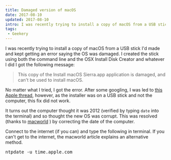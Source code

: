 ```yaml
---
title: Damaged version of macOS
date: 2017-08-10
updated: 2017-08-10
intro: I was recently trying to install a copy of macOS from a USB stick I'd made and kept getting an error saying the OS was damaged. I created the stick using both the command line and the OSX Install Disk Creator and whatever I did I got the error.
tags:
 - Geekery
---
```


I was recently trying to install a copy of macOS from a USB stick I'd made and kept getting an error saying the OS was damaged. I created the stick using both the command line and the OSX Install Disk Creator and whatever I did I got the following message:

> This copy of the Install macOS Sierra.app application is damaged, and can't be used to install macOS.

No matter what I tried, I got the error. After some googling, I was led to [this Apple thread](https://discussions.apple.com/thread/7675283?start=0&tstart=0)​, however, as the installer was on a USB stick and not the computer, this fix did not work.

It turns out the computer thought it was 2012 (verified by typing `date` into the terminal) and so thought the new OS was corrupt. This was resolved (thanks to [macworld](http://www.macworld.com/article/3097533/macs/installing-os-x-what-to-do-when-this-copy-of-the-install-os-x-application-cannot-be-verified.html) ) by correcting the date of the computer. 

Connect to the internet (if you can) and type the following in terminal. If you can't get to the internet, the macworld article explains an alternative method.

<pre class="language-bash">ntpdate -u time.apple.com</pre>